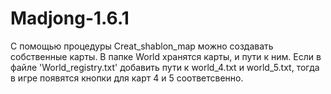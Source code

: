 # Madjong-1.6.1
С помощью процедуры Creat_shablon_map можно создавать собственные карты. 
В папке World хранятся карты, и пути к ним. Если в файле 'World_registry.txt' добавить пути к world_4.txt и world_5.txt, тогда в игре появятся кнопки для карт 4 и 5 соответсвенно.
